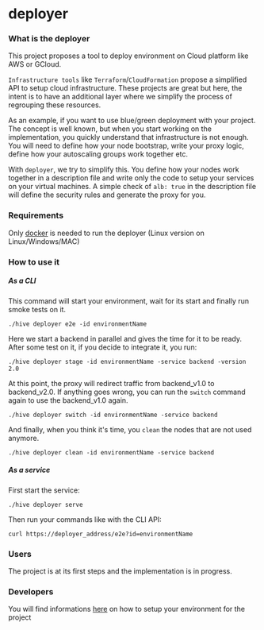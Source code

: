# deployer

### What is the deployer
This project proposes a tool to deploy environment on Cloud platform like AWS or GCloud.

`Infrastructure tools` like `Terraform`/`CloudFormation` propose a simplified API to setup cloud infrastructure.
These projects are great but here, the intent is to have an additional layer where we simplify the process of regrouping these resources.

As an example, if you want to use blue/green deployment with your project.
The concept is well known, but when you start working on the implementation,
you quickly understand that infrastructure is not enough.
You will need to define how your node bootstrap, write your proxy logic, define how your autoscaling groups work together etc.

With `deployer`, we try to simplify this. You define how your nodes work together in a description file
and write only the code to setup your services on your virtual machines. A simple check of `alb: true` in the description file will define
the security rules and generate the proxy for you.

### Requirements
Only [docker](https://www.docker.com/products/docker) is needed to run the deployer (Linux version on Linux/Windows/MAC)

### How to use it
##### As a CLI
This command will start your environment, wait for its start and finally run smoke tests on it.
```
./hive deployer e2e -id environmentName
```

Here we start a backend in parallel and gives the time for it to be ready. After some test on it, if you decide to integrate it, you run:
```
./hive deployer stage -id environmentName -service backend -version 2.0
```

At this point, the proxy will redirect traffic from backend_v1.0 to backend_v2.0.
If anything goes wrong, you can run the `switch` command again to use the backend_v1.0 again.
```
./hive deployer switch -id environmentName -service backend
```

And finally, when you think it's time, you `clean` the nodes that are not used anymore.
```
./hive deployer clean -id environmentName -service backend
```

##### As a service
First start the service:
```
./hive deployer serve
```

Then run your commands like with the CLI API:
```
curl https://deployer_address/e2e?id=environmentName
```

### Users
The project is at its first steps and the implementation is in progress.

### Developers
You will find informations [here](documentation/developers_entry_point.md) on how to setup your environment for the project
